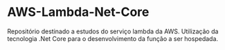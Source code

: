 # AWS-Lambda-Net-Core

Repositório destinado a estudos do serviço lambda da AWS. 
Utilização da tecnologia .Net Core para o desenvolvimento da função a ser hospedada. 
